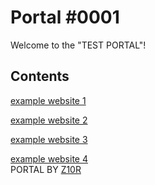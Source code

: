 # Portal #0001
Welcome to the "TEST PORTAL"!

Contents
-------
[example website 1](http://b.link/ambq3)

[example website 2](http://b.link/kdq8d)

[example website 3](http://b.link/8x48p)

[example website 4](http://b.link/ct93h)  
PORTAL BY [Z10R](https://github.com/z10r/)
